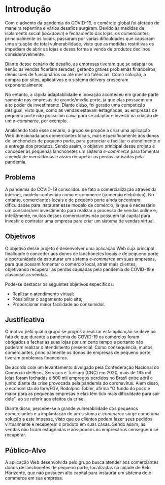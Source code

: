 # Introdução

Com o advento da pandemia do COVID-19, o comércio global foi afetado de maneira repentina e vários desafios surgiram. Devido às medidas de isolamento social (_lockdown_) e fechamento das lojas, os comerciantes, principalmente os locais, passaram por várias dificuldades que causaram uma situação de total vulnerabilidade, visto que as medidas restritivas os impediam de abrir as lojas e dessa forma a venda de produtos declinou consideravelmente.

Diante desse cenário de desafio, as empresas tiveram que se adaptar ou senão as vendas ficariam zeradas, gerando graves problemas financeiros, demissões de funcionários ou até mesmo falências. Como solução, a compra por sites, aplicativos e o sistema delivery cresceram exponencialmente.

No entanto, a rápida adaptabilidade e inovação aconteceu em grande parte somente nas empresas de grande/médio porte, já que elas possuem um alto poder de investimento. Diante disso, foi gerado uma competição desigual, visto que, como as vendas estavam estagnadas, as empresas de pequeno porte não possuíam caixa para se adaptar e investir na criação de um _e-commerce_, por exemplo.

Analisando todo esse cenário, o grupo se propõe a criar uma aplicação Web direcionada aos comerciantes locais, mais especificamente aos donos de lanchonetes de pequeno porte, para gerenciar e facilitar o atendimento e a entrega dos produtos. Sendo assim, o objetivo principal desse projeto é conceder às pequenas lanchonetes um sistema _e-commerce_ para fomentar a venda de mercadorias e assim recuperar as perdas causadas pela pandemia.

## Problema

A pandemia do COVID-19 consolidou de fato a comercialização através da internet, modelo conhecido como e-commerce (comércio eletrônico). No entanto, comerciantes locais e de pequeno porte ainda encontram dificuldades para instaurar esse modelo de comércio, já que é necessário um considerável investimento para realizar o processo de vendas online e, infelizmente, muitos desses comerciantes não possuem tal capital para investir e contratar uma empresa para criar um sistema de vendas virtual.

## Objetivos

O objetivo desse projeto é desenvolver uma aplicação Web cuja principal finalidade é conceder aos donos de lanchonetes locais e de pequeno porte a oportunidade de estruturar um sistema _e-commerce_ em suas empresas, para que possam fomentar o comércio local, atrair mais clientes, objetivando recuperar as perdas causadas pela pandemia do COVID-19 e alavancar as vendas.

Pode-se destacar os seguintes objetivos específicos:

- Realizar o atendimento virtual;
- Possibilitar o pagamento pelo site;
- Proporcionar maior facilidade ao consumidor.

## Justificativa

O motivo pelo qual o grupo se propôs a realizar esta aplicação se deve ao fato de que durante a pandemia do COVID-19 os comércios foram obrigados a fechar as suas lojas por um certo tempo e portanto não puderam realizar o atendimento presencial. Como consequência, muitos comerciantes, principalmente os donos de empresas de pequeno porte, tiveram problemas financeiros.

De acordo com um levantamento divulgado pela Confederação Nacional do Comércio de Bens, Serviços e Turismo (CNC) em 2020, mais de 135 mil lojas foram fechadas e 500 mil empregos perdidos no Brasil entre abril e junho diante da crise provocada pela pandemia do coronavírus. Além disso, o economista do Ibre/FGV, Rodolpho Tobler, afirma "O fundo do poço é maior para as pequenas empresas e elas têm tido mais dificuldade para sair dele", ao se referir aos efeitos da crise.

Diante disso, percebe-se a grande vulnerabilidade dos pequenos comerciantes e a implantação de um sistema _e-commerce_ surge como uma solução a este impasse, visto que os clientes podem fazer seus pedidos virtualmente e receberem o produto em suas casas. Sendo assim, as vendas não ficam estagnadas e aos poucos os empresários conseguem se recuperar.

## Público-Alvo

A aplicação Web desenvolvida pelo grupo busca atender aos comerciantes donos de lanchonetes de pequeno porte, localizadas na cidade de Belo Horizonte, que não possuem alto capital para instaurar um sistema de e-commerce em sua empresa.
